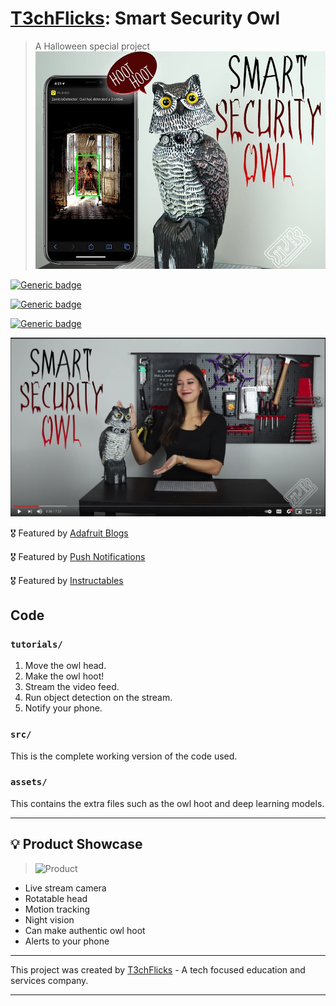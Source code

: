 # [T3chFlicks](https://t3chflicks.org): Smart Security Owl 
> A Halloween special project [![YOUTUBE_VIDEO](./thumbnail.jpeg)](https://www.youtube.com/watch?v=aLX4btGs_x8)


[![Generic badge](https://img.shields.io/badge/Blog_Post-Github-orange.svg)](./blog_post.md)

[![Generic badge](https://img.shields.io/badge/Blog_Post-Medium-blue.svg)](https://t3chflicks.medium.com/zombie-detecting-smart-security-owl-deep-learning-e3f3c861dd6a)

[![Generic badge](https://img.shields.io/badge/Youtube-Video-red.svg)](https://www.youtube.com/watch?v=aLX4btGs_x8)

 [![Everything Is AWESOME](./yt.png)](https://www.youtube.com/watch?v=aLX4btGs_x8 "Youtube Video")

🎖️ Featured by [Adafruit Blogs](https://blog.adafruit.com/2019/12/06/zombie-detecting-smart-security-owl-piday-raspberrypi-raspberry_pi/)

🎖️ Featured by [Push Notifications](https://pushed.co/blog/pushed-in-the-real-world-zombie-detecting-smart-security-owl)

🎖️ Featured by [Instructables](https://www.instructables.com/Smart-Security-Owl/)

## Code
### `tutorials/`
1. Move the owl head.
2. Make the owl hoot!
3. Stream the video feed.
4. Run object detection on the stream.
5. Notify your phone.

### `src/`
This is the complete working version of the code used.

### `assets/`
This contains the extra files such as the owl hoot and deep learning models.

---

## 💡 Product Showcase
> ![Product](./teaser.jpg)
* Live stream camera
* Rotatable head
* Motion tracking
* Night vision
* Can make authentic owl hoot
* Alerts to your phone

---

This project was created by [T3chFlicks](https://t3chflicks.org) - A tech focused education and services company.

---
